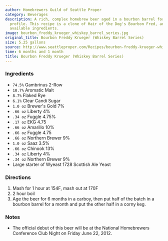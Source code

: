 ```yaml
---
author: Homebrewers Guild of Seattle Proper
category: Beverages
description: A rich, complex homebrew beer aged in a bourbon barrel for a unique flavor
  profile. This recipe is a clone of Hair of the Dog's Bourbon Fred, adjusted for
  available ingredients.
image: bourbon_freddy_krueger_whiskey_barrel_series.jpg
original_title: Bourbon Freddy Krueger (Whiskey Barrel Series)
size: 5.25 gallons
source: http://www.seattleproper.com/Recipes/bourbon-freddy-krueger-whiskey-barrel-series/bourbonfreddykruegersm.jpg?attredirects=0
time: 6 months and 1 month
title: Bourbon Freddy Krueger (Whiskey Barrel Series)
---
```

### Ingredients

* `74.5%` Gambrinus 2-Row
* `10.7%` Aromatic Malt
* `8.7%` Flaked Rye
* `6.1%` Clear Candi Sugar
* `1.0 oz` Brewer's Gold 7%
* `.66 oz` Liberty 4%
* `.34 oz` Fuggle 4.75%
* `.17 oz` EKG 4.75
* `.66 oz` Amarillo 10%
* `.66 oz` Fuggle 4.75
* `.66 oz` Northern Brewer 9%
* `1.0 oz` Saaz 3.5%
* `.66 oz` Chinook 13%
* `.34 oz` Liberty 4%
* `.34 oz` Northern Brewer 9%
* Large starter of Wyeast 1728 Scottish Ale Yeast

### Directions

1. Mash for 1 hour at 154F, mash out at 170F
2. 2 hour boil
3. Age the beer for 6 months in a carboy, then put half of the batch in a bourbon barrel for a month and put the other half in a corny keg.

### Notes

- The official debut of this beer will be at the National Homebrewers Conference Club Night on Friday June 22, 2012.